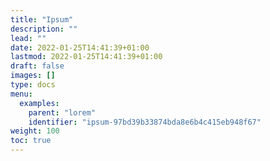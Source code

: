 ```yaml
---
title: "Ipsum"
description: ""
lead: ""
date: 2022-01-25T14:41:39+01:00
lastmod: 2022-01-25T14:41:39+01:00
draft: false
images: []
type: docs
menu:
  examples:
    parent: "lorem"
    identifier: "ipsum-97bd39b33874bda8e6b4c415eb948f67"
weight: 100
toc: true
---
```

